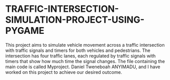 # TRAFFIC-INTERSECTION-SIMULATION-PROJECT-USING-PYGAME
This project aims to simulate vehicle movement across a traffic intersection with traffic signals and timers for both vehicles and pedestrians. The intersection has four traffic lanes, each regulated by traffic signals with timers that show how much time the signal changes.
The file containing the main code is called Myproject.
Daniel Tweneboah ANYIMADU, and I have worked on this project to achieve our desired outcome.
